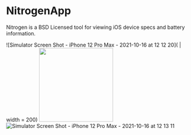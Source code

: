 # NitrogenApp

Nitrogen is a BSD Licensed tool for viewing iOS device specs and battery information.

![Simulator Screen Shot - iPhone 12 Pro Max - 2021-10-16 at 12 12 20]( | width = 200)
<img src="https://user-images.githubusercontent.com/54189319/137585070-6d505cfa-bfad-434e-83dd-bae2c3caad6a.png" width="200">
![Simulator Screen Shot - iPhone 12 Pro Max - 2021-10-16 at 12 13 11](https://user-images.githubusercontent.com/54189319/137585092-0e93b77f-44c0-4787-a538-515b729021d2.png)
